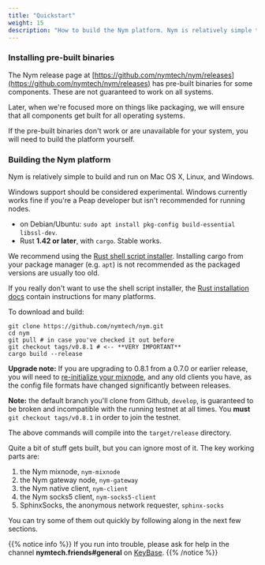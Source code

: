 ```yaml
---
title: "Quickstart"
weight: 15
description: "How to build the Nym platform. Nym is relatively simple to build and run on Mac OS X, Linux, and Windows."
---
```


### Installing pre-built binaries

The Nym release page at [https://github.com/nymtech/nym/releases](https://github.com/nymtech/nym/releases) has pre-built binaries for some components. These are not guaranteed to work on all systems. 

Later, when we're focused more on things like packaging, we will ensure that all components get built for all operating systems. 

If the pre-built binaries don't work or are unavailable for your system, you will need to build the platform yourself.

### Building the Nym platform

Nym is relatively simple to build and run on Mac OS X, Linux, and Windows.

Windows support should be considered experimental. Windows currently works fine if you're a Peap developer but isn't recommended for running nodes.

* on Debian/Ubuntu: `sudo apt install pkg-config build-essential libssl-dev`. 
* Rust **1.42 or later**, with `cargo`. Stable works. 

We recommend using the [Rust shell script installer](https://www.rust-lang.org/tools/install). Installing cargo from your package manager (e.g. `apt`) is not recommended as the packaged versions are usually too old.

If you really don't want to use the shell script installer, the [Rust installation docs](https://forge.rust-lang.org/infra/other-installation-methods.html) contain instructions for many platforms.

To download and build:

```shell
git clone https://github.com/nymtech/nym.git
cd nym
git pull # in case you've checked it out before
git checkout tags/v0.8.1 # <-- **VERY IMPORTANT**
cargo build --release
```

**Upgrade note:** If you are upgrading to 0.8.1 from a 0.7.0 or earlier release, you will need to [re-initialize your mixnode](/docs/quickstart/run-a-mixnode), and any old clients you have, as the config file formats have changed significantly between releases.

**Note:** the default branch you'll clone from Github, `develop`, is guaranteed to be broken and incompatible with the running testnet at all times. You **must** `git checkout tags/v0.8.1` in order to join the testnet.

The above commands will compile into the `target/release` directory.

Quite a bit of stuff gets built, but you can ignore most of it. The key working parts are:

1. the Nym mixnode, `nym-mixnode`
2. the Nym gateway node, `nym-gateway`
3. the Nym native client, `nym-client`
4. the Nym socks5 client, `nym-socks5-client`
5. SphinxSocks, the anonymous network requester, `sphinx-socks`

You can try some of them out quickly by following along in the next few sections.

{{% notice info %}}
If you run into trouble, please ask for help in the channel **nymtech.friends#general** on [KeyBase](https://keybase.io).
{{% /notice %}}